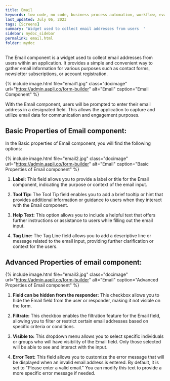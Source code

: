 ```yaml
---
title: Email
keywords: low code, no code, business process automation, workflow, evaluation matrixs
last_updated: July 06, 2023
tags: [Screens]
summary: "Widget used to collect email addresses from users  " 
sidebar: mydoc_sidebar
permalink: email.html
folder: mydoc
---
```


The Email component is a widget used to collect email addresses from users within an application. It provides a simple and convenient way to gather email information for various purposes such as contact forms, newsletter subscriptions, or account registration.

{% include image.html file="email1.jpg" class="docimage" url="https://admin.aapli.co/form-builder" alt="Email" caption="Email Component" %}

With the Email component, users will be prompted to enter their email address in a designated field. This allows the application to capture and utilize email data for communication and engagement purposes.

## Basic Properties of Email component:
In the Basic properties of Email component, you will find the following options:

{% include image.html file="email2.jpg" class="docimage" url="https://admin.aapli.co/form-builder" alt="Email" caption="Basic Properties of Email component" %}

1. **Label:** This field allows you to provide a label or title for the Email component, indicating the purpose or context of the email input.

2. **Tool Tip:** The Tool Tip field enables you to add a brief tooltip or hint that provides additional information or guidance to users when they interact with the Email component.

3. **Help Text:** This option allows you to include a helpful text that offers further instructions or assistance to users while filling out the email input.

4. **Tag Line:** The Tag Line field allows you to add a descriptive line or message related to the email input, providing further clarification or context for the users.


## Advanced Properties of email component:

{% include image.html file="email3.jpg" class="docimage" url="https://admin.aapli.co/form-builder" alt="Email" caption="Advanced Properties of Email component" %}

1. **Field can be hidden from the responder:** This checkbox allows you to hide the Email field from the user or responder, making it not visible on the form.

2. **Filtrate:** This checkbox enables the filtration feature for the Email field, allowing you to filter or restrict certain email addresses based on specific criteria or conditions.

2. **Visible to:** This dropdown menu allows you to select specific individuals or groups who will have visibility of the Email field. Only those selected will be able to see and interact with the input.

3. **Error Text:** This field allows you to customize the error message that will be displayed when an invalid email address is entered. By default, it is set to "Please enter a valid email." You can modify this text to provide a more specific error message if needed.
